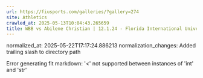 ```yaml
---
url: https://fiusports.com/galleries/?gallery=274
site: Athletics
crawled_at: 2025-05-13T10:04:43.265659
title: WBB vs Abilene Christian | 12.1.24 - Florida International University
---
```

normalized_at: 2025-05-22T17:17:24.886213
normalization_changes: Added trailing slash to directory path

Error generating fit markdown: '<' not supported between instances of 'int' and 'str'